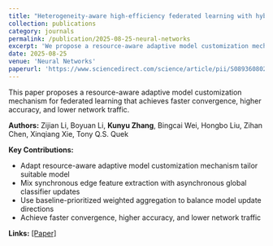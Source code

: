 ```yaml
---
title: "Heterogeneity-aware high-efficiency federated learning with hybrid synchronous-asynchronous splitting strategy"
collection: publications
category: journals
permalink: /publication/2025-08-25-neural-networks
excerpt: 'We propose a resource-aware adaptive model customization mechanism that adapts suitable models, mixes synchronous edge feature extraction with asynchronous global classifier updates, and uses baseline-prioritized weighted aggregation.'
date: 2025-08-25
venue: 'Neural Networks'
paperurl: 'https://www.sciencedirect.com/science/article/pii/S0893608025009189#absh001'
---
```


This paper proposes a resource-aware adaptive model customization mechanism for federated learning that achieves faster convergence, higher accuracy, and lower network traffic.

**Authors:** Zijian Li, Boyuan Li, **Kunyu Zhang**, Bingcai Wei, Hongbo Liu, Zihan Chen, Xinqiang Xie, Tony Q.S. Quek

**Key Contributions:**
- Adapt resource-aware adaptive model customization mechanism tailor suitable model
- Mix synchronous edge feature extraction with asynchronous global classifier updates  
- Use baseline-prioritized weighted aggregation to balance model update directions
- Achieve faster convergence, higher accuracy, and lower network traffic

**Links:** [[Paper]](https://www.sciencedirect.com/science/article/pii/S0893608025009189#absh001)